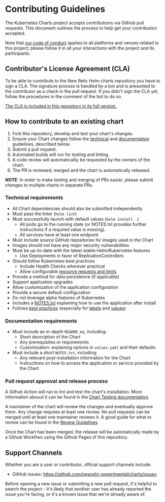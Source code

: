 # Contributing Guidelines

The Kubernetes Charts project accepts contributions via GitHub pull requests. This document outlines the process to help get your contribution accepted.

Note that [our code of conduct](CODE_OF_CONDUCT.md) applies to all platforms and venues related to this project; please follow it in all your interactions with the project and its participants.

## Contributor's License Agreement (CLA)

To be able to contribute to the New Relic Helm charts repository you have to sign a CLA.
The signature process is handled by a bot and is presented to the contributor as a
check in the pull request. If you didn't sign the CLA yet, follow the procedures in the comment of the bot to do so.

[The CLA is included in this repository in its full version.](cla.md)

## How to contribute to an existing chart

1. Fork this repository, develop and test your chart's changes.
1. Ensure your Chart changes follow the [technical](#technical-requirements) and [documentation](#documentation-requirements) guidelines, described below.
1. Submit a pull request.
1. Automated builds will run for testing and linting.
1. A code review will automaticallly be requested by the owners of the chart.
1. The PR is reviewed, merged and the chart is automatically released.

***NOTE***: In order to make testing and merging of PRs easier, please submit changes to multiple charts in separate PRs.

### Technical requirements

* All Chart dependencies should also be submitted independently
* Must pass the linter (`helm lint`)
* Must successfully launch with default values (`helm install .`)
    * All pods go to the running state (or NOTES.txt provides further instructions if a required value is missing).
    * All services have at least one endpoint
* Must include source GitHub repositories for images used in the Chart
* Images should not have any major security vulnerabilities
* Must be up-to-date with the latest stable Helm/Kubernetes features
    * Use Deployments in favor of ReplicationControllers
* Should follow Kubernetes best practices
    * Include Health Checks wherever practical
    * Allow configurable [resource requests and limits](http://kubernetes.io/docs/user-guide/compute-resources/#resource-requests-and-limits-of-pod-and-container)
* Provide a method for data persistence (if applicable)
* Support application upgrades
* Allow customization of the application configuration
* Provide a secure default configuration
* Do not leverage alpha features of Kubernetes
* Includes a [NOTES.txt](https://helm.sh/docs/topics/charts/#chart-license-readme-and-notes) explaining how to use the application after install
* Follows [best practices](https://helm.sh/docs/chart_best_practices/)
  (especially for [labels](https://helm.sh/docs/chart_best_practices/labels/)
  and [values](https://helm.sh/docs/chart_best_practices/values/))

### Documentation requirements

* Must include an in-depth `README.md`, including:
    * Short description of the Chart
    * Any prerequisites or requirements
    * Customization: explaining options in `values.yaml` and their defaults
* Must include a short `NOTES.txt`, including:
    * Any relevant post-installation information for the Chart
    * Instructions on how to access the application or service provided by the Chart

### Pull request approval and release process

A Github Action will run to lint and test the chart's installation. More information abouut it
can be found in the [Chart Testing documentation](CHART_TESTING.md).

A maintainer of the chart will review the changes and eventually approve them. Any change requires at least one review.
No pull requests can be merged until at least one maintainer reviews it. A good guide for what to review
can be found in the [Review Guidelines](REVIEW_GUIDELINES.md).

Once the Chart has been merged, the release will be automatically made by a Github Workflwo using the Github Pages of this repository.

## Support Channels

Whether you are a user or contributor, official support channels include:

- GitHub issues: https://github.com/newrelic-experimental/charts/issues

Before opening a new issue or submitting a new pull request, it's helpful to search the project - it's likely that another user has already reported the issue you're facing, or it's a known issue that we're already aware of.
